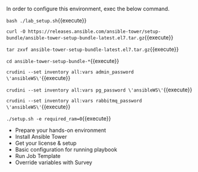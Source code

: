 In order to configure this environment, exec the below command.

`bash ./lab_setup.sh`{{execute}}


`curl -O https://releases.ansible.com/ansible-tower/setup-bundle/ansible-tower-setup-bundle-latest.el7.tar.gz`{{execute}}

`tar zxvf ansible-tower-setup-bundle-latest.el7.tar.gz`{{execute}}

`cd ansible-tower-setup-bundle-*`{{execute}}

`crudini --set inventory all:vars admin_password \'ansibleWS\'`{{execute}}

`crudini --set inventory all:vars pg_password \'ansibleWS\'`{{execute}}

`crudini --set inventory all:vars rabbitmq_password \'ansibleWS\'`{{execute}}

`./setup.sh -e required_ram=0`{{execute}}


- Prepare your hands-on environment
- Install Ansible Tower
- Get your license & setup
- Basic configuration for running playbook
- Run Job Template
- Override variables with Survey
